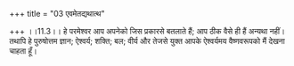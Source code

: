 +++
title = "03 एवमेतद्यथात्थ"

+++
।।11.3।। हे परमेश्वर आप अपनेको जिस प्रकारसे बतलाते हैं; आप ठीक वैसे ही
हैं अन्यथा नहीं। तथापि हे पुरुषोत्तम ज्ञान; ऐश्वर्य; शक्ति; बल; वीर्य और
तेजसे युक्त आपके ऐश्वर्यमय वैष्णवरूपको मैं देखना चाहता हूँ।
